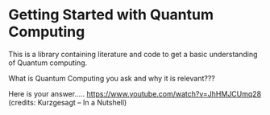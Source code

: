 # Getting Started with Quantum Computing

This is a library containing literature and code to get a basic understanding of Quantum computing.

What is Quantum Computing you ask and why it is relevant???

Here is your answer..... https://www.youtube.com/watch?v=JhHMJCUmq28
(credits: Kurzgesagt – In a Nutshell)

